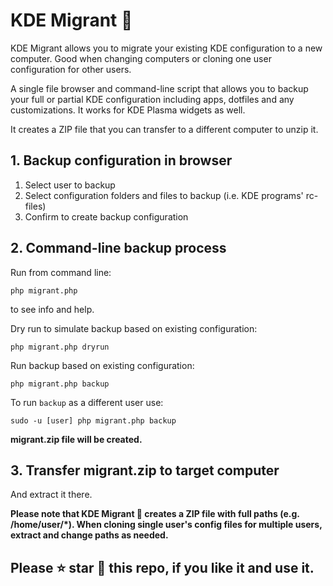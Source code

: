 # KDE Migrant 🧳

KDE Migrant allows you to migrate your existing KDE configuration to a new computer. Good when changing computers or cloning one user configuration for other users.

A single file browser and command-line script that allows you to backup your full or partial KDE configuration including apps, dotfiles and any customizations. It works for KDE Plasma widgets as well.

It creates a ZIP file that you can transfer to a different computer to unzip it.

## 1. Backup configuration in browser
1. Select user to backup
2. Select configuration folders and files to backup (i.e. KDE programs' rc-files)
3. Confirm to create backup configuration

## 2. Command-line backup process
Run from command line:

```php migrant.php```

to see info and help.

Dry run to simulate backup based on existing configuration:

```php migrant.php dryrun```

Run backup based on existing configuration:

```php migrant.php backup```

To run `backup` as a different user use:

```sudo -u [user] php migrant.php backup```

**migrant.zip file will be created.**

## 3. Transfer migrant.zip to target computer

And extract it there.

**Please note that KDE Migrant 🧳 creates a ZIP file with full paths (e.g. /home/user/*). When cloning single user's config files for multiple users, extract and change paths as needed.**

## Please ⭐ star 🌟 this repo, if you like it and use it.
